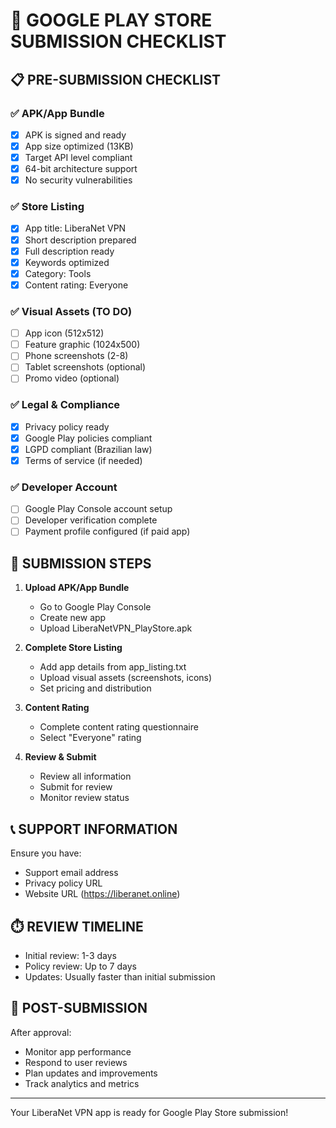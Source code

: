 # 🚀 GOOGLE PLAY STORE SUBMISSION CHECKLIST

## 📋 PRE-SUBMISSION CHECKLIST

### ✅ APK/App Bundle
- [x] APK is signed and ready
- [x] App size optimized (13KB)
- [x] Target API level compliant
- [x] 64-bit architecture support
- [x] No security vulnerabilities

### ✅ Store Listing
- [x] App title: LiberaNet VPN
- [x] Short description prepared
- [x] Full description ready
- [x] Keywords optimized
- [x] Category: Tools
- [x] Content rating: Everyone

### ✅ Visual Assets (TO DO)
- [ ] App icon (512x512)
- [ ] Feature graphic (1024x500)
- [ ] Phone screenshots (2-8)
- [ ] Tablet screenshots (optional)
- [ ] Promo video (optional)

### ✅ Legal & Compliance
- [x] Privacy policy ready
- [x] Google Play policies compliant
- [x] LGPD compliant (Brazilian law)
- [x] Terms of service (if needed)

### ✅ Developer Account
- [ ] Google Play Console account setup
- [ ] Developer verification complete
- [ ] Payment profile configured (if paid app)

## 🎯 SUBMISSION STEPS

1. **Upload APK/App Bundle**
   - Go to Google Play Console
   - Create new app
   - Upload LiberaNetVPN_PlayStore.apk

2. **Complete Store Listing**
   - Add app details from app_listing.txt
   - Upload visual assets (screenshots, icons)
   - Set pricing and distribution

3. **Content Rating**
   - Complete content rating questionnaire
   - Select "Everyone" rating

4. **Review & Submit**
   - Review all information
   - Submit for review
   - Monitor review status

## 📞 SUPPORT INFORMATION

Ensure you have:
- Support email address
- Privacy policy URL
- Website URL (https://liberanet.online)

## ⏱️ REVIEW TIMELINE

- Initial review: 1-3 days
- Policy review: Up to 7 days
- Updates: Usually faster than initial submission

## 🎉 POST-SUBMISSION

After approval:
- Monitor app performance
- Respond to user reviews
- Plan updates and improvements
- Track analytics and metrics

---
Your LiberaNet VPN app is ready for Google Play Store submission!
